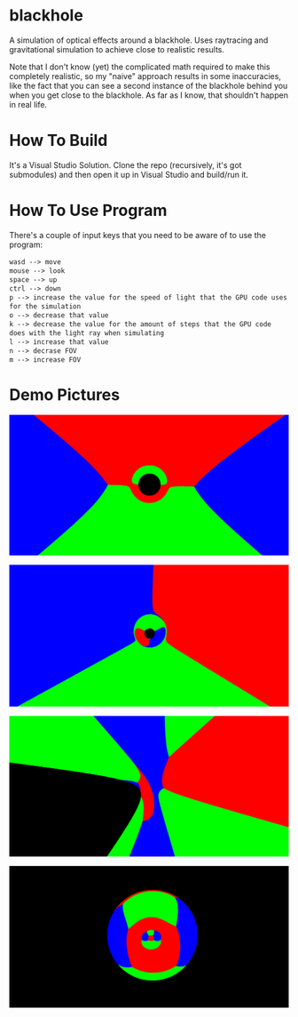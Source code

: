# blackhole

A simulation of optical effects around a blackhole. Uses raytracing and gravitational simulation to achieve close to realistic results.

Note that I don't know (yet) the complicated math required to make this completely realistic, so my "naive" approach results in some
inaccuracies, like the fact that you can see a second instance of the blackhole behind you when you get close to the blackhole. As far as I know, that shouldn't happen in real life.

# How To Build

It's a Visual Studio Solution. Clone the repo (recursively, it's got submodules) and then open it up in Visual Studio and build/run it.

# How To Use Program

There's a couple of input keys that you need to be aware of to use the program:
```
wasd --> move
mouse --> look
space --> up
ctrl --> down
p --> increase the value for the speed of light that the GPU code uses for the simulation
o --> decrease that value
k --> decrease the value for the amount of steps that the GPU code does with the light ray when simulating
l --> increase that value
n --> decrase FOV
m --> increase FOV
```

# Demo Pictures

![demo 1](demo_images/demo_1.jpg)

![demo 2](demo_images/demo_2.jpg)

![demo 3](demo_images/demo_3.jpg)

![demo 4](demo_images/demo_4.jpg)
